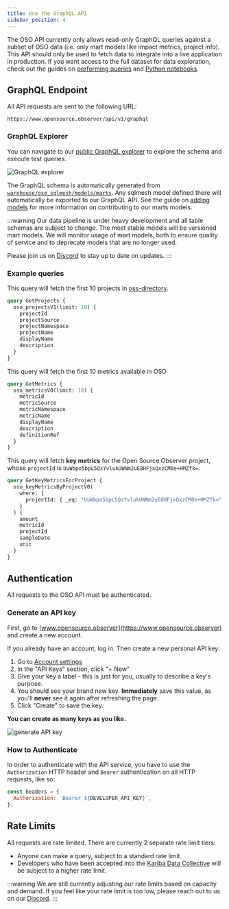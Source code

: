 ```yaml
---
title: Use the GraphQL API
sidebar_position: 4
---
```


The OSO API currently only allows read-only GraphQL queries against a subset
of OSO data (i.e. only mart models like impact metrics, project info).
This API should only be used to fetch data to integrate into a live application in production.
If you want access to the full dataset for data exploration, check out the guides on
[performing queries](./query-data.mdx)
and [Python notebooks](../guides/notebooks/index.mdx).

## GraphQL Endpoint

All API requests are sent to the following URL:

```
https://www.opensource.observer/api/v1/graphql
```

### GraphQL Explorer

You can navigate to our
[public GraphQL explorer](https://www.opensource.observer/graphql)
to explore the schema and execute test queries.

![GraphQL explorer](./api-explorer.gif)

The GraphQL schema is automatically generated from [`warehouse/oso_sqlmesh/models/marts`](https://github.com/opensource-observer/oso/tree/main/warehouse/oso_sqlmesh/models/marts). Any sqlmesh model defined there will automatically be exported to our GraphQL API. See the guide on [adding models](../contribute-models/sqlmesh) for more information on contributing to our marts models.

:::warning
Our data pipeline is under heavy development and all table schemas are subject to change.
The most stable models will be versioned mart models.
We will monitor usage of mart models, both to ensure quality of service
and to deprecate models that are no longer used.

Please join us on [Discord](https://www.opensource.observer/discord) to stay up to date on updates.
:::

### Example queries

This query will fetch the first 10 projects in
[oss-directory](https://github.com/opensource-observer/oss-directory).

```graphql
query GetProjects {
  oso_projectsV1(limit: 10) {
    projectId
    projectSource
    projectNamespace
    projectName
    displayName
    description
  }
}
```

This query will fetch the first 10 metrics available in OSO

```graphql
query GetMetrics {
  oso_metricsV0(limit: 10) {
    metricId
    metricSource
    metricNamespace
    metricName
    displayName
    description
    definitionRef
  }
}
```

This query will fetch **key metrics** for the Open Source Observer project,
whose `projectId` is `UuWbpo5bpL5QsYvlukUWNm2uE8HFjxQxzCM0e+HMZfk=`.

```graphql
query GetKeyMetricsForProject {
  oso_keyMetricsByProjectV0(
    where: {
      projectId: { _eq: "UuWbpo5bpL5QsYvlukUWNm2uE8HFjxQxzCM0e+HMZfk=" }
    }
  ) {
    amount
    metricId
    projectId
    sampleDate
    unit
  }
}
```

## Authentication

All requests to the OSO API must be authenticated.

### Generate an API key

First, go to [www.opensource.observer](https://www.opensource.observer) and create a new account.

If you already have an account, log in. Then create a new personal API key:

1. Go to [Account settings](https://www.opensource.observer/app/settings)
2. In the "API Keys" section, click "+ New"
3. Give your key a label - this is just for you, usually to describe a key's purpose.
4. You should see your brand new key. **Immediately** save this value, as you'll **never** see it again after refreshing the page.
5. Click "Create" to save the key.

**You can create as many keys as you like.**

![generate API key](./generate-api-key.png)

### How to Authenticate

In order to authenticate with the API service, you have to use the `Authorization` HTTP header and `Bearer` authentication on all HTTP requests, like so:

```js
const headers = {
  Authorization: `Bearer ${DEVELOPER_API_KEY}`,
};
```

## Rate Limits

All requests are rate limited. There are currently 2 separate rate limit tiers:

- Anyone can make a query, subject to a standard rate limit.
- Developers who have been accepted into the [Kariba Data Collective](https://www.kariba.network) will be subject to a higher rate limit.

:::warning
We are still currently adjusting our rate limits based on capacity and demand. If you feel like your rate limit is too low, please reach out to us on our [Discord](https://www.opensource.observer/discord).
:::
